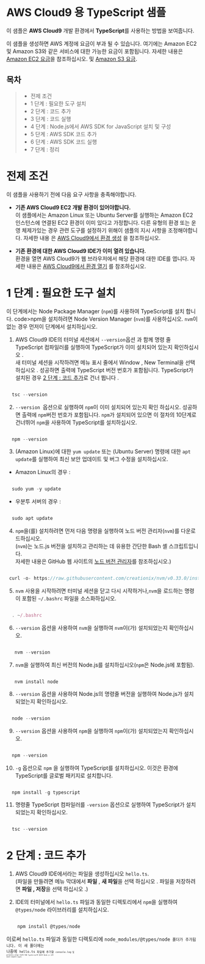 # AWS Cloud9 용 TypeScript 샘플

이 샘플은 **AWS Cloud9** 개발 환경에서 **TypeScript**를 사용하는 방법을 보여줍니다.

이 샘플을 생성하면 AWS 계정에 요금이 부과 될 수 있습니다. 여기에는 Amazon EC2 및 Amazon S3와 같은 서비스에 대한 가능한 요금이 포함됩니다. 
자세한 내용은 [Amazon EC2 요금](https://aws.amazon.com/ko/ec2/pricing/)을 참조하십시오. 및 [Amazon S3 요금](https://aws.amazon.com/ko/s3/pricing/).

## 목차
> * 전제 조건
> * 1 단계 : 필요한 도구 설치
> * 2 단계 : 코드 추가
> * 3 단계 : 코드 실행
> * 4 단계 : Node.js에서 AWS SDK for JavaScript 설치 및 구성
> * 5 단계 : AWS SDK 코드 추가
> * 6 단계 : AWS SDK 코드 실행
> * 7 단계 : 정리

# 전제 조건
이 샘플을 사용하기 전에 다음 요구 사항을 충족해야합니다.

* **기존 AWS Cloud9 EC2 개발 환경이 있어야합니다.** <br />
이 샘플에서는 Amazon Linux 또는 Ubuntu Server를 실행하는 Amazon EC2 인스턴스에 연결된 EC2 환경이 이미 있다고 가정합니다. 
다른 유형의 환경 또는 운영 체제가있는 경우 관련 도구를 설정하기 위해이 샘플의 지시 사항을 조정해야합니다.
자세한 내용 은 [AWS Cloud9에서 환경 생성](https://docs.aws.amazon.com/cloud9/latest/user-guide/create-environment.html) 을 참조하십시오.

* **기존 환경에 대한 AWS Cloud9 IDE가 이미 열려 있습니다.** <br />
환경을 열면 AWS Cloud9가 웹 브라우저에서 해당 환경에 대한 IDE를 엽니다. 
자세한 내용은 [AWS Cloud9에서 환경 열기](https://docs.aws.amazon.com/cloud9/latest/user-guide/open-environment.html) 를 참조하십시오.

# 1 단계 : 필요한 도구 설치

이 단계에서는 Node Package Manager (<code>npm</code>)를 사용하여 TypeScript를 설치 합니다. 
code>npm</code>을 설치하려면 Node Version Manager (<code>nvm</code>)를 사용하십시오. 
<code>nvm</code>이없는 경우 먼저이 단계에서 설치하십시오.

  1. AWS Cloud9 IDE의 터미널 세션에서 <code>--version</code>옵션 과 함께 명령 줄 TypeScript 컴파일러를 실행하여 TypeScript가 이미 설치되어 있는지 확인하십시오 . <br />
  새 터미널 세션을 시작하려면 메뉴 표시 줄에서 Window , New Terminal을 선택하십시오 . 성공하면 출력에 TypeScript 버전 번호가 포함됩니다. TypeScript가 설치된 경우 [2 단계 : 코드 추가](https://docs.aws.amazon.com/cloud9/latest/user-guide/sample-typescript.html#sample-typescript-code)로 건너 뜁니다 . 

  ```typescript

    tsc --version

  ```

  2. <code>--version </code>옵션으로 실행하여 <code>npm</code>이 이미 설치되어 있는지 확인 하십시오. 
  성공하면 출력에 <code>npm</code>버전 번호가 포함됩니다. 
  <code>npm</code>가 설치되어 있으면 이 절차의 10단계로 건너뛰어 <code>npm</code>을 사용하여 TypeScript를 설치하십시오.

  ```typescript

    npm --version

  ```
  
  3. (Amazon Linux)에 대한 <code>yum update</code> 또는 (Ubuntu Server) 명령에 대한 <code>apt update</code>를 실행하여 최신 보안 업데이트 및 버그 수정을 설치하십시오.

*  Amazon Linux의 경우 :
  ```typescript

    sudo yum -y update

  ```
*  우분투 서버의 경우 :
  ```typescript

    sudo apt update

  ```
  
  4. <code>npm</code>을(를) 설치하려면 먼저 다음 명령을 실행하여 노드 버전 관리자(<code>nvm</code>)를 다운로드하십시오. <br />
     (<code>nvm</code>)는 노드.js 버전을 설치하고 관리하는 데 유용한 간단한 Bash 셸 스크립트입니다. <br />
     자세한 내용은 GitHub 웹 사이트의 [노드 버전 관리자](https://github.com/nvm-sh/nvm/blob/master/README.md)를 참조하십시오.)
  ```typescript

   curl -o- https://raw.githubusercontent.com/creationix/nvm/v0.33.0/install.sh | bash

  ```

  5. <code>nvm</code> 사용을 시작하려면 터미널 세션을 닫고 다시 시작하거나,<code>nvm</code>을 로드하는 명령이 포함된 <code>~/.bashrc</code> 파일을 소스화하십시오.
  ```typescript

    . ~/.bashrc

  ```

  6. <code>--version</code> 옵션을 사용하여 <code>nvm</code>을 실행하여 <code>nvm</code>이(가) 설치되었는지 확인하십시오.
  ```typescript

     nvm --version

   ```
  
  7. <code>nvm</code>을 실행하여 최신 버전의 Node.js를 설치하십시오(<code>npm</code>은 Node.js에 포함됨).
  ```typescriptz

     nvm install node

   ```
  
  8. <code>--version</code> 옵션을 사용하여 Node.js의 명령줄 버전을 실행하여 Node.js가 설치되었는지 확인하십시오.
  
   ```typescript

     node --version

   ```
  
  9. <code>--version</code> 옵션을 사용하여 <code>npm</code>을 실행하여 <code>npm</code>이(가) 설치되었는지 확인하십시오.
  
   ```typescript

     npm --version

   ```
     
  10. <code>-g</code> 옵션으로 <code>npm</code> 을 실행하여 TypeScript를 설치하십시오. 
  이것은 환경에 TypeScript를 글로벌 패키지로 설치합니다.
   ```typescript

     npm install -g typescript

   ```
    
  11. 명령줄 TypeScript 컴파일러를 <code>-version</code> 옵션으로 실행하여 TypeScript가 설치되었는지 확인하십시오.
    
  ```typescript

    tsc --version

  ```  
  
# 2 단계 : 코드 추가

  1. AWS Cloud9 IDE에서라는 파일을 생성하십시오 <code>hello.ts</code>. <br />
  (파일을 만들려면 메뉴 막대에서 **파일** , **새 파일**을 선택 하십시오 . 파일을 저장하려면 **파일 , 저장**을 선택 하십시오 .)
  
  2. IDE의 터미널에서 <code>hello.ts</code> 파일과 동일한 디렉토리에서 <code>npm</code>을 실행하여 <code>@types/node</code> 라이브러리를 설치하십시오.
```typescript

    npm install @types/node

```  

  이로써 <code>hello.ts</code> 파일과 동일한 디렉토리에 <code>node_modules/@types/node<code> 폴더가 추가됩니다.
  이 새 폴더에는 나중에 <code>hello.ts<code> 파일에 추가할 <code>console.log<code> 및 <code>process.argv<code> 속성에 대해 TypeScript에 필요한 Node.js 유형 정의가 포함되어 있습다.
  
  
  
  
  
  
  
  
  
  
  
  
  
